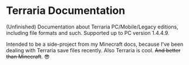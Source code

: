 # Terraria Documentation

(Unfinished) Documentation about Terraria PC/Mobile/Legacy editions, including file formats and such. Supported up to PC version 1.4.4.9.  

Intended to be a side-project from my Minecraft docs, because I've been dealing with Terraria save files recently. Also Terraria is cool. ~~And better than Minecraft~~.  😎
